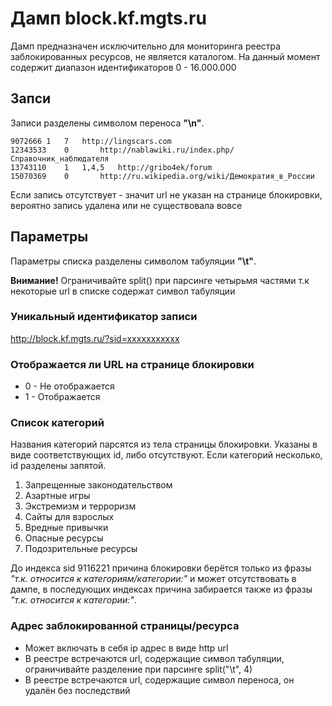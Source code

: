 # Дамп block.kf.mgts.ru
Дамп предназначен исключительно для мониторинга реестра заблокированных ресурсов, не является каталогом.
На данный момент содержит диапазон идентификаторов 0 - 16.000.000

## Запси
Записи разделены символом переноса **"\n"**.

	9072666	1	7	http://lingscars.com
	12343533	0		http://nablawiki.ru/index.php/Справочник_наблюдателя
	13743110	1	1,4,5	http://gribo4ek/forum
	15070369	0		http://ru.wikipedia.org/wiki/Демократия_в_России

Если запись отсутствует - значит url не указан на странице блокировки, вероятно запись удалена или не существовала вовсе

## Параметры
Параметры списка разделены символом табуляции **"\t"**.

**Внимание!** Ограничивайте split() при парсинге четырьмя частями т.к некоторые url в списке содержат символ табуляции

### Уникальный идентификатор записи

http://block.kf.mgts.ru/?sid=xxxxxxxxxxx

### Отображается ли URL на странице блокировки

* 0 - Не отображается
* 1 - Отображается

### Список категорий

Названия категорий парсятся из тела страницы блокировки. Указаны в виде соответствующих id, либо отсутствуют. Если категорий несколько, id разделены запятой.

1. Запрещенные законодательством
2. Азартные игры
3. Экстремизм и терроризм
4. Сайты для взрослых
5. Вредные привычки
6. Опасные ресурсы
7. Подозрительные ресурсы

До индекса sid 9116221 причина блокировки берётся только из фразы *"т.к. относится к категориям/категории:"* и может отсутствовать в дампе, в последующих индексах причина забирается также из фразы *"т.к. относится к категории:"*.

### Адрес заблокированной страницы/ресурса

* Может включать в себя ip адрес в виде http url
* В реестре встречаются url, содержащие символ табуляции, ограничивайте разделение при парсинге split("\t", 4)
* В реестре встречаются url, содержащие символ переноса, он удалён без последствий
